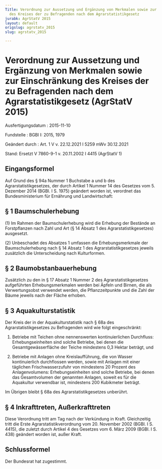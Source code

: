 ```yaml
---
Title: Verordnung zur Aussetzung und Ergänzung von Merkmalen sowie zur Einschränkung
  des Kreises der zu Befragenden nach dem Agrarstatistikgesetz
jurabk: AgrStatV 2015
layout: default
origslug: agrstatv_2015
slug: agrstatv_2015

---
```


# Verordnung zur Aussetzung und Ergänzung von Merkmalen sowie zur Einschränkung des Kreises der zu Befragenden nach dem Agrarstatistikgesetz (AgrStatV 2015)

Ausfertigungsdatum
:   2015-11-10

Fundstelle
:   BGBl I: 2015, 1979

Geändert durch
:   Art. 1 V v. 22.12.2021 I 5259 mWv 30.12.2021

Stand: Ersetzt V 7860-9-1 v. 20.11.2002 I 4415 (AgrStatV 1)

## Eingangsformel

Auf Grund des § 94a Nummer 1 Buchstabe a und b des
Agrarstatistikgesetzes, der durch Artikel 1 Nummer 14 des Gesetzes vom
5\. Dezember 2014 (BGBl. I S. 1975) geändert worden ist, verordnet das
Bundesministerium für Ernährung und Landwirtschaft:


## § 1 Baumschulerhebung

(1) Im Rahmen der Baumschulerhebung wird die Erhebung der Bestände an
Forstpflanzen nach Zahl und Art (§ 14 Absatz 1 des
Agrarstatistikgesetzes) ausgesetzt.

(2) Unbeschadet des Absatzes 1 umfassen die Erhebungsmerkmale der
Baumschulerhebung nach § 14 Absatz 1 des Agrarstatistikgesetzes
jeweils zusätzlich die Unterscheidung nach Kulturformen.


## § 2 Baumobstanbauerhebung

Zusätzlich zu den in § 17 Absatz 1 Nummer 2 des Agrarstatistikgesetzes
aufgeführten Erhebungsmerkmalen werden bei Äpfeln und Birnen, die als
Verwertungsobst verwendet werden, die Pflanzzeitpunkte und die Zahl
der Bäume jeweils nach der Fläche erhoben.


## § 3 Aquakulturstatistik

Der Kreis der in der Aquakulturstatistik nach § 68a des
Agrarstatistikgesetzes zu Befragenden wird wie folgt eingeschränkt:

1.  Betriebe mit Teichen ohne nennenswerten kontinuierlichen Durchfluss:
    Erhebungseinheiten sind solche Betriebe, bei denen die
    Gesamtgewässerfläche der Teiche mindestens 0,3 Hektar beträgt, und


2.  Betriebe mit Anlagen ohne Kreislaufführung, die von Wasser
    kontinuierlich durchflossen werden, sowie mit Anlagen mit einer
    täglichen Frischwasserzufuhr von mindestens 20 Prozent des
    Anlagenvolumens: Erhebungseinheiten sind solche Betriebe, bei denen
    das Gesamtvolumen der genannten Anlagen, soweit es für die Aquakultur
    verwendbar ist, mindestens 200 Kubikmeter beträgt.



Im Übrigen bleibt § 68a des Agrarstatistikgesetzes unberührt.


## § 4 Inkrafttreten, Außerkrafttreten

Diese Verordnung tritt am Tag nach der Verkündung in Kraft.
Gleichzeitig tritt die Erste Agrarstatistikverordnung vom 20. November
2002 (BGBl. I S. 4415), die zuletzt durch Artikel 4 des Gesetzes vom
6\. März 2009 (BGBl. I S. 438) geändert worden ist, außer Kraft.


## Schlussformel

Der Bundesrat hat zugestimmt.

